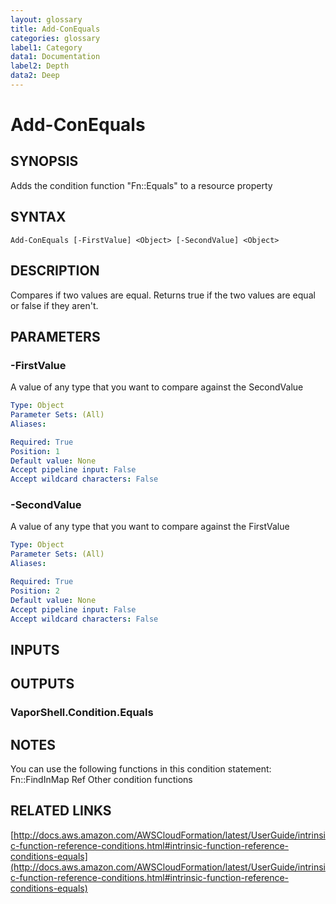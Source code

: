 ```yaml
---
layout: glossary
title: Add-ConEquals
categories: glossary
label1: Category
data1: Documentation
label2: Depth
data2: Deep
---
```


# Add-ConEquals

## SYNOPSIS
Adds the condition function "Fn::Equals" to a resource property

## SYNTAX

```
Add-ConEquals [-FirstValue] <Object> [-SecondValue] <Object>
```

## DESCRIPTION
Compares if two values are equal.
Returns true if the two values are equal or false if they aren't.

## PARAMETERS

### -FirstValue
A value of any type that you want to compare against the SecondValue

```yaml
Type: Object
Parameter Sets: (All)
Aliases: 

Required: True
Position: 1
Default value: None
Accept pipeline input: False
Accept wildcard characters: False
```

### -SecondValue
A value of any type that you want to compare against the FirstValue

```yaml
Type: Object
Parameter Sets: (All)
Aliases: 

Required: True
Position: 2
Default value: None
Accept pipeline input: False
Accept wildcard characters: False
```

## INPUTS

## OUTPUTS

### VaporShell.Condition.Equals

## NOTES
You can use the following functions in this condition statement:
    Fn::FindInMap
    Ref
    Other condition functions

## RELATED LINKS

[http://docs.aws.amazon.com/AWSCloudFormation/latest/UserGuide/intrinsic-function-reference-conditions.html#intrinsic-function-reference-conditions-equals](http://docs.aws.amazon.com/AWSCloudFormation/latest/UserGuide/intrinsic-function-reference-conditions.html#intrinsic-function-reference-conditions-equals)

